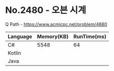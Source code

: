 # No.2480 - 오븐 시계
Q Path - https://www.acmicpc.net/problem/4880

Language | Memory(KB) | RunTime(ms)
------------ | ------------- | ------
C# | 5548 | 64
Kotlin |  | 
Java |  | 
